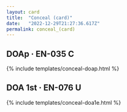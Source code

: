 ```yaml
---
layout: card
title:  "Conceal (card)"
date:   "2022-12-29T21:27:36.617Z"
permalink: conceal_(card)
---
```


## DOAp &middot; EN-035 C

{% include templates/conceal-doap.html %}


## DOA 1st &middot; EN-076 U

{% include templates/conceal-doa1e.html %}
